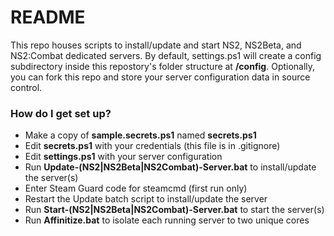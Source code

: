 # README #

This repo houses scripts to install/update and start NS2, NS2Beta, and NS2:Combat dedicated servers. By default, settings.ps1 will create a config subdirectory inside this repostory's folder structure at **/config**. Optionally, you can fork this repo and store your server configuration data in source control.

### How do I get set up? ###

* Make a copy of **sample.secrets.ps1** named **secrets.ps1**
* Edit **secrets.ps1** with your credentials (this file is in .gitignore)
* Edit **settings.ps1** with your server configuration
* Run **Update-(NS2|NS2Beta|NS2Combat)-Server.bat** to install/update the server(s)
* Enter Steam Guard code for steamcmd (first run only)
* Restart the Update batch script to install/update the server
* Run **Start-(NS2|NS2Beta|NS2Combat)-Server.bat** to start the server(s)
* Run **Affinitize.bat** to isolate each running server to two unique cores